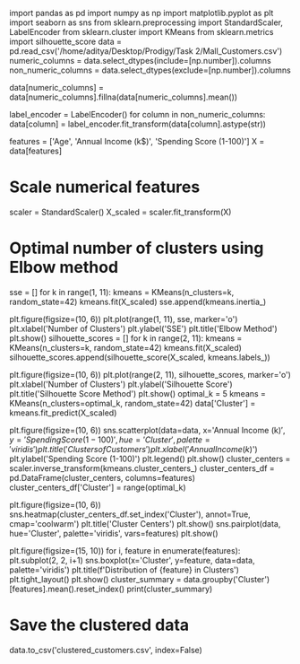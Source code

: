 import pandas as pd
import numpy as np
import matplotlib.pyplot as plt
import seaborn as sns
from sklearn.preprocessing import StandardScaler, LabelEncoder
from sklearn.cluster import KMeans
from sklearn.metrics import silhouette_score
data = pd.read_csv('/home/aditya/Desktop/Prodigy/Task 2/Mall_Customers.csv')
numeric_columns = data.select_dtypes(include=[np.number]).columns
non_numeric_columns = data.select_dtypes(exclude=[np.number]).columns

data[numeric_columns] = data[numeric_columns].fillna(data[numeric_columns].mean())

label_encoder = LabelEncoder()
for column in non_numeric_columns:
    data[column] = label_encoder.fit_transform(data[column].astype(str))

features = ['Age', 'Annual Income (k$)', 'Spending Score (1-100)']
X = data[features]

# Scale numerical features
scaler = StandardScaler()
X_scaled = scaler.fit_transform(X)

# Optimal number of clusters using Elbow method
sse = []
for k in range(1, 11):
    kmeans = KMeans(n_clusters=k, random_state=42)
    kmeans.fit(X_scaled)
    sse.append(kmeans.inertia_)

plt.figure(figsize=(10, 6))
plt.plot(range(1, 11), sse, marker='o')
plt.xlabel('Number of Clusters')
plt.ylabel('SSE')
plt.title('Elbow Method')
plt.show()
silhouette_scores = []
for k in range(2, 11):
    kmeans = KMeans(n_clusters=k, random_state=42)
    kmeans.fit(X_scaled)
    silhouette_scores.append(silhouette_score(X_scaled, kmeans.labels_))

plt.figure(figsize=(10, 6))
plt.plot(range(2, 11), silhouette_scores, marker='o')
plt.xlabel('Number of Clusters')
plt.ylabel('Silhouette Score')
plt.title('Silhouette Score Method')
plt.show()
optimal_k = 5
kmeans = KMeans(n_clusters=optimal_k, random_state=42)
data['Cluster'] = kmeans.fit_predict(X_scaled)

plt.figure(figsize=(10, 6))
sns.scatterplot(data=data, x='Annual Income (k$)', y='Spending Score (1-100)', hue='Cluster', palette='viridis')
plt.title('Clusters of Customers')
plt.xlabel('Annual Income (k$)')
plt.ylabel('Spending Score (1-100)')
plt.legend()
plt.show()
cluster_centers = scaler.inverse_transform(kmeans.cluster_centers_)
cluster_centers_df = pd.DataFrame(cluster_centers, columns=features)
cluster_centers_df['Cluster'] = range(optimal_k)

plt.figure(figsize=(10, 6))
sns.heatmap(cluster_centers_df.set_index('Cluster'), annot=True, cmap='coolwarm')
plt.title('Cluster Centers')
plt.show()
sns.pairplot(data, hue='Cluster', palette='viridis', vars=features)
plt.show()

plt.figure(figsize=(15, 10))
for i, feature in enumerate(features):
    plt.subplot(2, 2, i+1)
    sns.boxplot(x='Cluster', y=feature, data=data, palette='viridis')
    plt.title(f'Distribution of {feature} in Clusters')
plt.tight_layout()
plt.show()
cluster_summary = data.groupby('Cluster')[features].mean().reset_index()
print(cluster_summary)

# Save the clustered data
data.to_csv('clustered_customers.csv', index=False)
